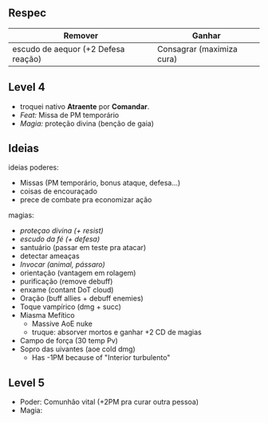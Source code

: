 
## Respec
| Remover                             | Ganhar                    |
| ----------------------------------- | ------------------------- |
| escudo de aequor (+2 Defesa reação) | Consagrar (maximiza cura) |
## Level 4
- troquei nativo **Atraente** por **Comandar**.
- *Feat:* Missa de PM temporário
- *Magia:* proteção divina (benção de gaia)

## Ideias
ideias poderes:
- Missas (PM temporário, bonus ataque, defesa...)
- coisas de encouraçado
- prece de combate pra economizar ação

magias:
- *proteçao divina (+ resist)*
- *escudo da fé (+ defesa)*
- santuário (passar em teste pra atacar)
- detectar ameaças
- *Invocar (animal, pássaro)*
- orientação (vantagem em rolagem)
- purificação (remove debuff)
- enxame (contant DoT cloud)
- Oração (buff allies + debuff enemies)
- Toque vampírico (dmg + succ)
- Miasma Mefítico
	- Massive AoE nuke
	- truque: absorver mortos e ganhar +2 CD de magias
- Campo de força (30 temp Pv)
- Sopro das uivantes (aoe cold dmg)
	- Has -1PM because of "Interior turbulento"


## Level 5
- Poder: Comunhão vital (+2PM pra curar outra pessoa)
- Magia: